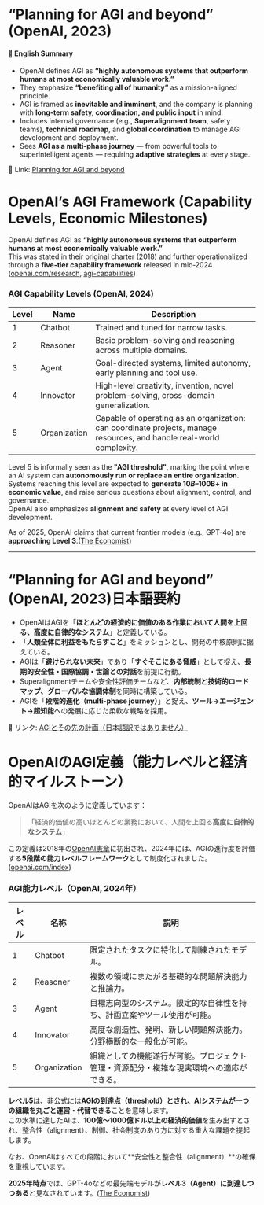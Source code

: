 # “Planning for AGI and beyond” (OpenAI, 2023)

#### 🧠 English Summary

- OpenAI defines AGI as **“highly autonomous systems that outperform humans at most economically valuable work.”**
- They emphasize **“benefiting all of humanity”** as a mission-aligned principle.
- AGI is framed as **inevitable and imminent**, and the company is planning with **long-term safety, coordination, and public input** in mind.
- Includes internal governance (e.g., **Superalignment team**, safety teams), **technical roadmap**, and **global coordination** to manage AGI development and deployment.
- Sees **AGI as a multi-phase journey** — from powerful tools to superintelligent agents — requiring **adaptive strategies** at every stage.

📄 Link: [Planning for AGI and beyond](https://openai.com/index/planning-for-agi-and-beyond/?utm_source=chatgpt.com)

# OpenAI’s AGI Framework (Capability Levels, Economic Milestones)

OpenAI defines AGI as **“highly autonomous systems that outperform humans at most economically valuable work.”**  
This was stated in their original charter (2018) and further operationalized through a **five-tier capability framework** released in mid‑2024.([openai.com/research](https://openai.com/research/agi-and-the-meaning-of-life), [agi-capabilities](https://openai.com/index/agi-capability-levels?utm_source=chatgpt.com))

### AGI Capability Levels (OpenAI, 2024)
| Level | Name         | Description                                                  |
| ----- | ------------ | ------------------------------------------------------------ |
| 1     | Chatbot      | Trained and tuned for narrow tasks.                          |
| 2     | Reasoner     | Basic problem-solving and reasoning across multiple domains. |
| 3     | Agent        | Goal-directed systems, limited autonomy, early planning and tool use. |
| 4     | Innovator    | High-level creativity, invention, novel problem-solving, cross-domain generalization. |
| 5     | Organization | Capable of operating as an organization: can coordinate projects, manage resources, and handle real-world complexity. |

Level 5 is informally seen as the **"AGI threshold"**, marking the point where an AI system can **autonomously run or replace an entire organization**. Systems reaching this level are expected to **generate $10B–$100B+ in economic value**, and raise serious questions about alignment, control, and governance.  
OpenAI also emphasizes **alignment and safety** at every level of AGI development.

As of 2025, OpenAI claims that current frontier models (e.g., GPT-4o) are **approaching Level 3**.([The Economist](https://www.economist.com/open-future/2024/07/06/openai-on-the-potential-and-risks-of-agi?utm_source=chatgpt.com))

---

# “Planning for AGI and beyond” (OpenAI, 2023)日本語要約

- OpenAIはAGIを「**ほとんどの経済的に価値のある作業において人間を上回る、高度に自律的なシステム**」と定義している。
- 「**人類全体に利益をもたらすこと**」をミッションとし、開発の中核原則に据えている。
- AGIは「**避けられない未来**」であり「**すぐそこにある脅威**」として捉え、**長期的安全性・国際協調・世論との対話**を前提に行動。
- Superalignmentチームや安全性評価チームなど、**内部統制と技術的ロードマップ、グローバルな協調体制**を同時に構築している。
- AGIを「**段階的進化（multi-phase journey）**」と捉え、**ツール→エージェント→超知能**への発展に応じた柔軟な戦略を採用。

📄 リンク: [AGIとその先の計画（日本語訳ではありません）](https://openai.com/index/planning-for-agi-and-beyond/?utm_source=chatgpt.com)

# OpenAIのAGI定義（能力レベルと経済的マイルストーン）

OpenAIはAGIを次のように定義しています：

> 「経済的価値の高いほとんどの業務において、人間を上回る**高度に自律的なシステム**」

この定義は2018年の[OpenAI憲章](https://openai.com/research/agi-and-the-meaning-of-life)に初出され、2024年には、AGIの進行度を評価する**5段階の能力レベルフレームワーク**として制度化されました。([openai.com/index](https://openai.com/index/agi-capability-levels?utm_source=chatgpt.com))

### AGI能力レベル（OpenAI, 2024年）
| レベル | 名称         | 説明                                                         |
| ------ | ------------ | ------------------------------------------------------------ |
| 1      | Chatbot      | 限定されたタスクに特化して訓練されたモデル。                 |
| 2      | Reasoner     | 複数の領域にまたがる基礎的な問題解決能力と推論力。           |
| 3      | Agent        | 目標志向型のシステム。限定的な自律性を持ち、計画立案やツール使用が可能。 |
| 4      | Innovator    | 高度な創造性、発明、新しい問題解決能力。分野横断的な一般化が可能。 |
| 5      | Organization | 組織としての機能遂行が可能。プロジェクト管理・資源配分・複雑な現実環境への適応ができる。 |

**レベル5**は、非公式には**AGIの到達点（threshold）**とされ、AIシステムが**一つの組織を丸ごと運営・代替できる**ことを意味します。  
この水準に達したAIは、**100億～1000億ドル以上の経済的価値**を生み出すとされ、整合性（alignment）、制御、社会制度のあり方に対する重大な課題を提起します。

なお、OpenAIはすべての段階において**安全性と整合性（alignment）**の確保を重視しています。

**2025年時点**では、GPT-4oなどの最先端モデルが**レベル3（Agent）に到達しつつある**と見なされています。([The Economist](https://www.economist.com/open-future/2024/07/06/openai-on-the-potential-and-risks-of-agi?utm_source=chatgpt.com))
